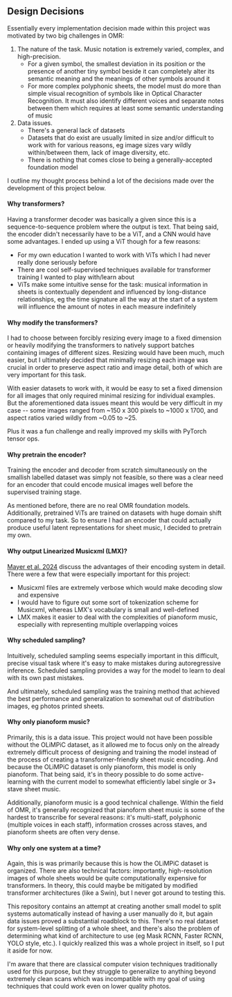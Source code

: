 ## Design Decisions

Essentially every implementation decision made within this project was motivated by two big challenges in OMR: 

1. The nature of the task. Music notation is extremely varied, complex, and high-precision.    
   - For a given symbol, the smallest deviation in its position or the presence of another tiny symbol beside it can completely alter its semantic meaning and the meanings of other symbols around it 
   - For more complex polyphonic sheets, the model must do more than simple visual recognition of symbols like in Optical Character Recognition. It must also identify different voices and separate notes between them which requires at least some semantic understanding of music
2. Data issues.
    - There's a general lack of datasets
    - Datasets that do exist are usually limited in size and/or difficult to work with for various reasons, eg image sizes vary wildly within/between them, lack of image diversity, etc. 
    - There is nothing that comes close to being a generally-accepted foundation model

I outline my thought process behind a lot of the decisions made over the development of this project below.
    
#### Why transformers?

Having a transformer decoder was basically a given since this is a sequence-to-sequence problem where the output is text. That being said, the encoder didn't necessarily have to be a ViT, and a CNN would have some advantages. I ended up using a ViT though for a few reasons:

- For my own education I wanted to work with ViTs which I had never really done seriously before
- There are cool self-supervised techniques available for transformer training I wanted to play with/learn about
- ViTs make some intuitive sense for the task: musical information in sheets is contextually dependent and influenced by long-distance relationships, eg the time signature all the way at the start of a system will influence the amount of notes in each measure indefinitely

#### Why modify the transformers?

I had to choose between forcibly resizing every image to a fixed dimension or heavily modifying the transformers to natively support batches containing images of different sizes. Resizing would have been much, much easier, but I ultimately decided that minimally resizing each image was crucial in order to preserve aspect ratio and image detail, both of which are very important for this task.

With easier datasets to work with, it would be easy to set a fixed dimension for all images that only required minimal resizing for individual examples. But the aforementioned data issues meant this would be very difficult in my case -- some images ranged from ~150 x 300 pixels to ~1000 x 1700, and aspect ratios varied wildly from ~0.05 to ~25. 

Plus it was a fun challenge and really improved my skills with PyTorch tensor ops.

#### Why pretrain the encoder?

Training the encoder and decoder from scratch simultaneously on the smallish labelled dataset was simply not feasible, so there was a clear need for an encoder that could encode musical images well before the supervised training stage.

As mentioned before, there are no real OMR foundation models. Additionally, pretrained ViTs are trained on datasets with huge domain shift compared to my task. So to ensure I had an encoder that could actually produce useful latent representations for sheet music, I decided to pretrain my own.

#### Why output Linearized Musicxml (LMX)?

[Mayer et al. 2024](github.com/ufal/olimpic-icdar24/tree/master?tab=readme-ov-file) discuss the advantages of their encoding system in detail. There were a few that were especially important for this project:
- Musicxml files are extremely verbose which would make decoding slow and expensive
- I would have to figure out some sort of tokenization scheme for Musicxml, whereas LMX's vocabulary is small and well-defined
- LMX makes it easier to deal with the complexities of pianoform music, especially with representing multiple overlapping voices 

#### Why scheduled sampling?

Intuitively, scheduled sampling seems especially important in this difficult, precise visual task where it's easy to make mistakes during autoregressive inference. Scheduled sampling provides a way for the model to learn to deal with its own past mistakes.

And ultimately, scheduled sampling was the training method that achieved the best performance and generalization to somewhat out of distribution images, eg photos printed sheets.

#### Why only pianoform music?

Primarily, this is a data issue. This project would not have been possible without the OLiMPiC dataset, as it allowed me to focus only on the already extremely difficult process of designing and training the model instead of the process of creating a transformer-friendly sheet music encoding. And because the OLiMPiC dataset is only pianoform, this model is only pianoform. That being said, it's in theory possible to do some active-learning with the current model to somewhat efficiently label single or 3+ stave sheet music.

Additionally, pianoform music is a good technical challenge. Within the field of OMR, it's generally recognized that pianoform sheet music is some of the hardest to transcribe for several reasons: it's multi-staff, polyphonic (multiple voices in each staff), information crosses across staves, and pianoform sheets are often very dense.

#### Why only one system at a time?

Again, this is was primarily because this is how the OLiMPiC dataset is organized. There are also technical factors: importantly, high-resolution images of whole sheets would be quite computationally expensive for transformers. In theory, this could maybe be mitigated by modified transformer architectures (like a Swin), but I never got around to testing this.

This repository contains an attempt at creating another small model to split systems automatically instead of having a user manually do it, but again data issues proved a substantial roadblock to this. There's no real dataset for system-level splitting of a whole sheet, and there's also the problem of determining what kind of architecture to use (eg Mask RCNN, Faster RCNN, YOLO style, etc.). I quickly realized this was a whole project in itself, so I put it aside for now.

I'm aware that there are classical computer vision techniques traditionally used for this purpose, but they struggle to generalize to anything beyond extremely clean scans which was incompatible with my goal of using techniques that could work even on lower quality photos.

